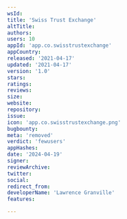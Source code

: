 ```yaml
---
wsId: 
title: 'Swiss Trust Exchange'
altTitle: 
authors: 
users: 10
appId: 'app.co.swisstrustexchange'
appCountry: 
released: '2021-04-17'
updated: '2021-04-17'
version: '1.0'
stars: 
ratings: 
reviews: 
size: 
website: 
repository: 
issue: 
icon: 'app.co.swisstrustexchange.png'
bugbounty: 
meta: 'removed'
verdict: 'fewusers'
appHashes: 
date: '2024-04-19'
signer: 
reviewArchive: 
twitter: 
social: 
redirect_from: 
developerName: 'Lawrence Granville'
features: 

---
```



